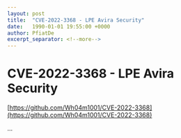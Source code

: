 ```yaml
---
layout: post
title:  "CVE-2022-3368 - LPE Avira Security"
date:   1990-01-01 19:55:00 +0000
author: PfiatDe
excerpt_separator: <!--more-->
---
```


# CVE-2022-3368 - LPE Avira Security
[https://github.com/Wh04m1001/CVE-2022-3368](https://github.com/Wh04m1001/CVE-2022-3368)

...
<!--more-->
